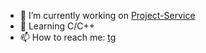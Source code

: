 - 🔭 I’m currently working on [Project-Service](https://proekt-service.com)
- 🌱 Learning C/C++
- 📫 How to reach me: [tg](https://t.me/dev_kzn)
